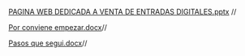 
[PAGINA WEB DEDICADA A VENTA DE ENTRADAS DIGITALES.pptx](https://github.com/user-attachments/files/19781539/PAGINA.WEB.DEDICADA.A.VENTA.DE.ENTRADAS.DIGITALES.pptx) //

[Por  conviene empezar.docx](https://github.com/user-attachments/files/19781540/Por.conviene.empezar.docx)//

[Pasos que segui.docx](https://github.com/user-attachments/files/19781543/Pasos.que.segui.docx)//



